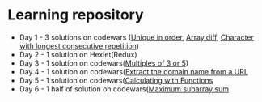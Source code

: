 # Learning repository

- Day 1 - 3 solutions on codewars ([Unique in order](https://www.codewars.com/kata/54e6533c92449cc251001667), [Array.diff](https://www.codewars.com/kata/523f5d21c841566fde000009), [Character with longest consecutive repetition](https://www.codewars.com/kata/586d6cefbcc21eed7a001155))
- Day 2 - 1 solution on Hexlet(Redux)
- Day 3 - 1 solution on codewars([Multiples of 3 or 5](https://www.codewars.com/kata/514b92a657cdc65150000006/solutions/javascript))
- Day 4 - 1 solution on codewars([Extract the domain name from a URL](https://www.codewars.com/kata/514a024011ea4fb54200004b)
- Day 5 - 1 solution on codewars([Calculating with Functions
](https://www.codewars.com/kata/525f3eda17c7cd9f9e000b39/solutions/javascript)
- Day 6 - 1 half of solution on codewars([Maximum subarray sum](https://www.codewars.com/kata/54521e9ec8e60bc4de000d6c/train/javascript)